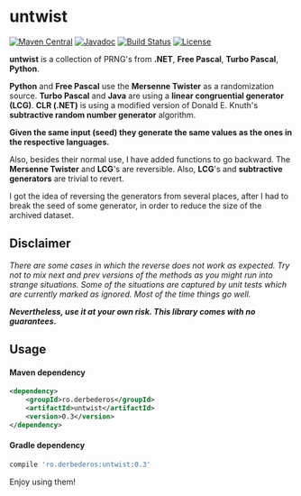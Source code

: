 # untwist
[![Maven Central][maven-tasks-svg]][maven-tasks-link]
[![Javadoc][javadoc-svg]][javadoc-link]
[![Build Status][build-status-svg]][build-status-link]
[![License][license-svg]][license-link]

**untwist** is a collection of PRNG's from **.NET**, **Free Pascal**, **Turbo Pascal**, **Python**.

**Python** and **Free Pascal** use the **Mersenne Twister** as a randomization source.
**Turbo Pascal** and  **Java** are using a **linear congruential generator (LCG)**.
**CLR (.NET)** is using a modified version of Donald E. Knuth's **subtractive random number generator** algorithm. 

**Given the same input (seed) they generate the same values as the ones in the respective languages.**

Also, besides their normal use, I have added functions to go backward. The **Mersenne Twister** 
and **LCG**'s are reversible.
Also, **LCG**'s and **subtractive generators** are trivial to revert.

I got the idea of reversing the generators from several places, after I had to break the seed of some generator, in order to reduce the size of the archived dataset.

## Disclaimer
*There are some cases in which the reverse does not work as expected. Try not to mix next and prev versions of the methods as you might run into strange situations.*
*Some of the situations are captured by unit tests which are currently marked as ignored.*
*Most of the time things go well.*

***Nevertheless, use it at your own risk. This library comes with no guarantees.***

## Usage
#### Maven dependency
```xml
<dependency>
    <groupId>ro.derbederos</groupId>
    <artifactId>untwist</artifactId>
    <version>0.3</version>
</dependency>
```
#### Gradle dependency
```groovy
compile 'ro.derbederos:untwist:0.3'
```

Enjoy using them!

[build-status-svg]: https://travis-ci.org/csoroiu/untwist.svg?branch=master
[build-status-link]: https://travis-ci.org/csoroiu/untwist
[javadoc-svg]: http://javadoc.io/badge/ro.derbederos/untwist.svg?color=red
[javadoc-link]: http://javadoc.io/doc/ro.derbederos/untwist
[license-svg]: https://img.shields.io/badge/license-Apache2-blue.svg
[license-link]: https://raw.githubusercontent.com/csoroiu/untwist/master/LICENSE
[maven-tasks-svg]: https://img.shields.io/maven-central/v/ro.derbederos/untwist.svg
[maven-tasks-link]: https://maven-badges.herokuapp.com/maven-central/ro.derbederos/untwist
